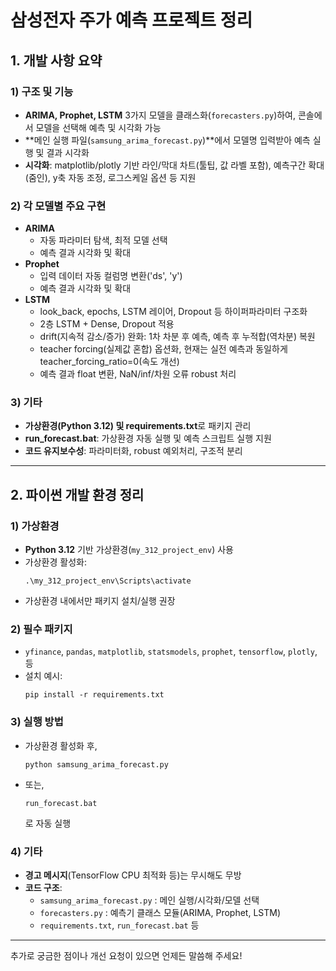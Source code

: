 # 삼성전자 주가 예측 프로젝트 정리

## 1. 개발 사항 요약

### 1) 구조 및 기능
- **ARIMA, Prophet, LSTM** 3가지 모델을 클래스화(`forecasters.py`)하여, 콘솔에서 모델을 선택해 예측 및 시각화 가능
- **메인 실행 파일(`samsung_arima_forecast.py`)**에서 모델명 입력받아 예측 실행 및 결과 시각화
- **시각화**: matplotlib/plotly 기반 라인/막대 차트(툴팁, 값 라벨 포함), 예측구간 확대(줌인), y축 자동 조정, 로그스케일 옵션 등 지원

### 2) 각 모델별 주요 구현
- **ARIMA**
  - 자동 파라미터 탐색, 최적 모델 선택
  - 예측 결과 시각화 및 확대
- **Prophet**
  - 입력 데이터 자동 컬럼명 변환('ds', 'y')
  - 예측 결과 시각화 및 확대
- **LSTM**
  - look_back, epochs, LSTM 레이어, Dropout 등 하이퍼파라미터 구조화
  - 2층 LSTM + Dense, Dropout 적용
  - drift(지속적 감소/증가) 완화: 1차 차분 후 예측, 예측 후 누적합(역차분) 복원
  - teacher forcing(실제값 혼합) 옵션화, 현재는 실전 예측과 동일하게 teacher_forcing_ratio=0(속도 개선)
  - 예측 결과 float 변환, NaN/inf/차원 오류 robust 처리

### 3) 기타
- **가상환경(Python 3.12) 및 requirements.txt**로 패키지 관리
- **run_forecast.bat**: 가상환경 자동 실행 및 예측 스크립트 실행 지원
- **코드 유지보수성**: 파라미터화, robust 예외처리, 구조적 분리

---

## 2. 파이썬 개발 환경 정리

### 1) 가상환경
- **Python 3.12** 기반 가상환경(`my_312_project_env`) 사용
- 가상환경 활성화:  
  ```
  .\my_312_project_env\Scripts\activate
  ```
- 가상환경 내에서만 패키지 설치/실행 권장

### 2) 필수 패키지
- `yfinance`, `pandas`, `matplotlib`, `statsmodels`, `prophet`, `tensorflow`, `plotly`, 등
- 설치 예시:
  ```
  pip install -r requirements.txt
  ```

### 3) 실행 방법
- 가상환경 활성화 후,  
  ```
  python samsung_arima_forecast.py
  ```
- 또는,  
  ```
  run_forecast.bat
  ```
  로 자동 실행

### 4) 기타
- **경고 메시지**(TensorFlow CPU 최적화 등)는 무시해도 무방
- **코드 구조**:  
  - `samsung_arima_forecast.py` : 메인 실행/시각화/모델 선택
  - `forecasters.py` : 예측기 클래스 모듈(ARIMA, Prophet, LSTM)
  - `requirements.txt`, `run_forecast.bat` 등

---

추가로 궁금한 점이나 개선 요청이 있으면 언제든 말씀해 주세요!
